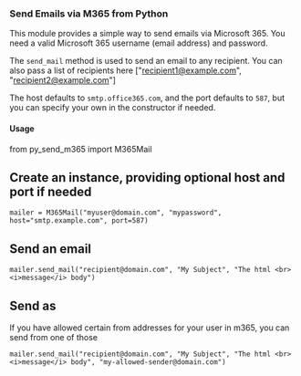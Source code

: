 ### Send Emails via M365 from Python

This module provides a simple way to send emails via Microsoft 365. You need a valid Microsoft 365 username (email address) and password.

The `send_mail` method is used to send an email to any recipient. You can also pass a list of recipients here ["recipient1@example.com", "recipient2@example.com"]

The host defaults to `smtp.office365.com`, and the port defaults to `587`, but you can specify your own in the constructor if needed.

#### Usage

from py_send_m365 import M365Mail

## Create an instance, providing optional host and port if needed

    mailer = M365Mail("myuser@domain.com", "mypassword", host="smtp.example.com", port=587)

## Send an email

    mailer.send_mail("recipient@domain.com", "My Subject", "The html <br><i>message</i> body")

## Send as

If you have allowed certain from addresses for your user in m365, you can send from one of those

    mailer.send_mail("recipient@domain.com", "My Subject", "The html <br><i>message</i> body", "my-allowed-sender@domain.com")


